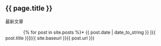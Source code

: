 ﻿---
　　layout: default
　　title: 我的Blog
---

## {{ page.title }}

最新文章

　　　　{% for post in site.posts %}*   {{ post.date | date_to_string }} [{{ post.title }}]({{ site.baseurl }}{{ post.url }})